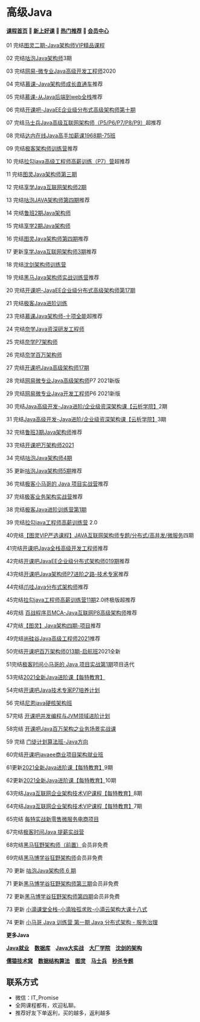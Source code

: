 # 高级Java

#### [**课程首页**](../../README.md) 💖 [**新上好课**](./xshk.md) 💖 [**热门推荐**](./rmtj.md) 💖 [**会员中心**](./vip.md)

01 完结[图灵二期-Java架构师VIP精品课程](https://ke.qq.com/course/231516)

02 完结[咕泡Java架构师](https://ke.qq.com/course/188630)3期

03 完结[网易-微专业Java高级开发工程师](https://mooc.study.163.com/smartSpec/detail/1001485004.htm)2020

04 完结[慕课-Java架构师成长直通车](https://class.imooc.com/sale/javaarchitect)推荐

05 完结[慕课-从Java后端到web全栈](https://class.imooc.com/sale/javafullstack)推荐

06 完结[开课吧-JavaEE企业级分布式高级架构师第十期](https://www.kaikeba.com/vipcourse/java)

07 完结[马士兵Java高级互联网架构师（P5/P6/P7/P8/P9）](https://ke.qq.com/course/398381)超推荐

08 完结[达内在线Java高手加薪课1968期-75班](http://www.tmooc.cn/course/300394.shtml)

09 完结[极客架构师训练营](https://u.geekbang.org/subject/arch/1000388)推荐

10 完结[拉勾java高级工程师高薪训练（P7）营](https://kaiwu.lagou.com/java_architect.html)超推荐

11 完结[图灵Java架构师第三期](https://ke.qq.com/course/231516)

12 完结[享学Java互联网架构师2期](https://ke.qq.com/course/287404)

13 完结[咕泡JAVA架构师第四期](https://ke.qq.com/course/188630)推荐

14 完结[鲁班2期Java架构师](https://ke.qq.com/course/323635#term_id=100499562)

15 完结[享学2期Java架构师](https://ke.qq.com/course/287404)

16 完结[图灵Java架构师第四期](https://ke.qq.com/course/231516)推荐

17 更新[享学Java互联网架构师3期](https://ke.qq.com/course/287404)推荐

18 完结[沈剑架构师训练营](https://www.jiagoushi.tech/detail/term_5ee4b1511ac29_g5N7NL/25)

19 完结[黑马Java架构师实战训练营](https://www.boxuegu.com/course/comment-3224.html)推荐

20 完结[开课吧-JavaEE企业级分布式高级架构师第17期](https://www.kaikeba.com/vipcourse/java)

21 完结[极客Java进阶训练](https://u.geekbang.org/subject/java/1000579)

23 完结[慕课Java架构师-十项全能](https://class.imooc.com/sale/javaalmighty)超推荐

24 完结[奈学Java资深研发工程师](https://www.naixuejiaoyu.com/nap.html)

25 完结[奈学P7架构师](https://www.naixuejiaoyu.com/nae.html)

26 完结[奈学百万架构师](https://www.naixuejiaoyu.com/nam.html)

27 完结[开课吧Java高级架构师17期](https://www.kaikeba.com/vipcourse/java)

28 完结[网易微专业Java高级架构师](https://mooc.study.163.com/smartSpec/detail/1202858603.htm)P7 2021新版

29 完结[网易微专业Java开发工程师](https://mooc.study.163.com/smartSpec/detail/1202867602.htm)P6 2021新版

30 完结[Java高级开发-Java进阶/企业级资深架构课【云析学院】](https://ke.qq.com/course/295309)2期

31 完结[Java高级开发-Java进阶/企业级资深架构课【云析学院】](https://ke.qq.com/course/295309)3期

32 完结[鲁班3期Java架构师](https://ke.qq.com/course/323635)推荐

33 完结[开课吧万架构师2021](https://www.kaikeba.com/course/vip/149)

34 完结[咕泡Java架构师4期](https://ke.qq.com/course/188630)

35 更新[咕泡Java架构师5期](https://ke.qq.com/course/188630)推荐

36 完结[极客小马哥的 Java 项目实战营](https://u.geekbang.org/subject/java2nd/1000675)推荐

37 完结[极客业务架构实战营](https://u.geekbang.org/subject/arch2nd)推荐

38 完结[极客Java进阶训练营第1期](https://u.geekbang.org/subject/java/1000579)

39 完结[拉勾java工程师高薪训练营](https://kaiwu.lagou.com/java_architect.html) 2.0

40完结[【图灵VIP严选课程】JAVA互联网架构师专题/分布式/高并发/微服务](https://ke.qq.com/course/231516)四期

41完结[开课吧Java全栈高级开发工程师](https://www.kaikeba.com/course/vip/222)推荐

42完结[开课吧JavaEE企业级分布式架构师019期](https://www.kaikeba.com/vipcourse/java)推荐

43完结[开课吧Java架构师P7进阶之路-技术专家](https://www.kaikeba.com/course/vip/220)推荐

44完结[爪哇Java分布式架构师](http://www.zhaowaedu.com/#/page3_2)推荐

45完结[拉勾java工程师高薪训练营11期](https://kaiwu.lagou.com/java_architect.html)2.0终极版超推荐

46完结 [百战程序员MCA-Java互联网P8高级架构师](http://www.itbaizhan.cn/course/javajg)推荐

47完结[【图灵】Java架构四期-项目](https://ke.qq.com/course/231516)推荐

49完结[尚硅谷Java高级工程师2021](http://www.atguigu.com/kecheng.shtml)推荐

50完结[开课吧百万架构师013期-启航班](https://www.kaikeba.com/course/vip/149)2021全新

51完结[极客时间小马哥的 Java 项目实战第1期](https://u.geekbang.org/subject/java2nd/1000675)项目迭代

53完结[2021全新Java进阶课【每特教育】](https://ke.qq.com/course/3451972)

54完结[开课吧Java技术专家P7培养计划](https://www.kaikeba.com/course/vip/598)

56 完结[尼恩java硬核架构班](http://invalid.uri/)

57完结  [开课吧并发编程与JVM领域进阶计划](https://www.kaikeba.com/course/vip/188)

58完结  [开课吧Java百万架构之业务场景实战课](https://www.kaikeba.com/course/vip/189)

59 完结 [门徒计划算法班-Java方向](https://www.kaikeba.com/course/vip/700)

60完结[开课吧javaee商业项目架构就业班](https://www.kaikeba.com/course/vip/297)

61更新[2021全新Java进阶课【每特教育】](https://ke.qq.com/course/3451972)9期

62更新[2021全新Java进阶课【每特教育】](https://ke.qq.com/course/3451972)10期

63完结[Java互联网企业架构技术VIP课程【每特教育】](https://ke.qq.com/course/291872)8期

64完结[Java互联网企业架构技术VIP课程【每特教育】](https://ke.qq.com/course/291872)7期

65完结 [每特实战新零售微服务电商项目](https://ke.qq.com/course/291872)

67完结[极客时间Java 提薪实战营](https://u.geekbang.org/subject/java3rd)

68完结[黑马狂野架构师（前置）](https://www.boxuegu.com/course/detail-3275.html)会员非免费

69完结[黑马博学谷狂野架构师](https://www.boxuegu.com/subject/architect-01.html)会员非免费

70 更新 [咕泡Java架构师 6 期](https://ke.qq.com/course/188630)

71 更新[黑马博学谷狂野架构师第三期](https://www.boxuegu.com/subject/architect-01.html)会员非免费

72 更新[黑马博学谷狂野架构师第四期](https://www.boxuegu.com/subject/architect-01.html)会员非免费

73 更新 [小滴课堂全栈-小滴独孤求败-小滴云架构大课十八式](https://xdclass.net/videoDetailsPage?id=85)

74 更新 [小马哥 Java 训练营 第一期 Java 分布式架构 - 服务治理](https://mztp.yuque.com/docs/share/3b9d972e-8620-4209-83d6-d9186123f4ee)

**更多Java**

[**Java就业**](./JavaJY.md) [**数据库**](./bigData.md) [**Java大实战**](./javaDSZ.md) [**大厂学院**](./dcxy.md) [**沈剑的架构**](./sjjgs.md)

[**儒猿技术窝**](./ryjsw.md) [**数据结构算法**](./sjjgsf.md) [**图灵**](./tuling.md) [**马士兵**](./mashibing.md) [**秒杀专题**](./mszt.md)

## **联系方式**
-  微信：IT_Promise
-  全网课程都有，欢迎私聊。
-  推荐好友下单返利，买的越多，返利越多